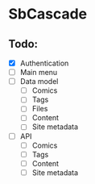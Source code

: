 # SbCascade

## Todo:

- [x] Authentication
- [ ] Main menu
- [ ] Data model
  - [ ] Comics
  - [ ] Tags
  - [ ] Files
  - [ ] Content
  - [ ] Site metadata
- [ ] API
  - [ ] Comics
  - [ ] Tags
  - [ ] Content
  - [ ] Site metadata
